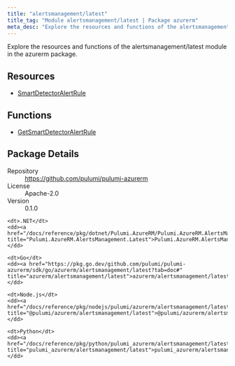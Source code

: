 ```yaml
---
title: "alertsmanagement/latest"
title_tag: "Module alertsmanagement/latest | Package azurerm"
meta_desc: "Explore the resources and functions of the alertsmanagement/latest module in the azurerm package."
---
```


<!-- WARNING: this file was generated by Pulumi Docs Generator. -->
<!-- Do not edit by hand unless you're certain you know what you are doing! -->

Explore the resources and functions of the alertsmanagement/latest module in the azurerm package.

<h2 id="resources">Resources</h2>
<ul class="api">
    <li><a href="smartdetectoralertrule" title="SmartDetectorAlertRule"><span class="symbol resource"></span>SmartDetectorAlertRule</a></li>
</ul>

<h2 id="functions">Functions</h2>
<ul class="api">
    <li><a href="getsmartdetectoralertrule" title="GetSmartDetectorAlertRule"><span class="symbol function"></span>GetSmartDetectorAlertRule</a></li>
</ul>

<h2 id="package-details">Package Details</h2>
<dl class="package-details">
	<dt>Repository</dt>
	<dd><a href="https://github.com/pulumi/pulumi-azurerm">https://github.com/pulumi/pulumi-azurerm</a></dd>
	<dt>License</dt>
	<dd>Apache-2.0</dd>
	<dt>Version</dt>
	<dd>0.1.0</dd>
</dl>



<dl class="tabular">

    <dt>.NET</dt>
    <dd><a href="/docs/reference/pkg/dotnet/Pulumi.AzureRM/Pulumi.AzureRM.AlertsManagement.Latest.html" title="Pulumi.AzureRM.AlertsManagement.Latest">Pulumi.AzureRM.AlertsManagement.Latest</a></dd>

    <dt>Go</dt>
    <dd><a href="https://pkg.go.dev/github.com/pulumi/pulumi-azurerm/sdk/go/azurerm/alertsmanagement/latest?tab=doc#" title="azurerm/alertsmanagement/latest">azurerm/alertsmanagement/latest</a></dd>

    <dt>Node.js</dt>
    <dd><a href="/docs/reference/pkg/nodejs/pulumi/azurerm/alertsmanagement/latest/#" title="@pulumi/azurerm/alertsmanagement/latest">@pulumi/azurerm/alertsmanagement/latest</a></dd>

    <dt>Python</dt>
    <dd><a href="/docs/reference/pkg/python/pulumi_azurerm/alertsmanagement/latest" title="pulumi_azurerm/alertsmanagement/latest">pulumi_azurerm/alertsmanagement/latest</a></dd>

</dl>

